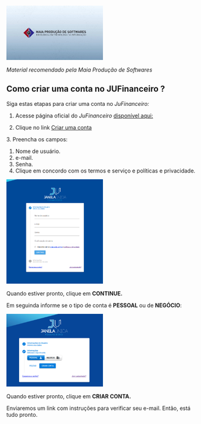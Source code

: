 <div>

<img src="./imagens/maia.jpg" width="50%"/>

<i>Material recomendado pela Maia Produção de Softwares</i>
</div>

## Como criar uma conta no JUFinanceiro ?

Siga estas etapas para criar uma conta no _JuFinanceiro:_
 
1.  Acesse página oficial do _JuFinanceiro_ [disponível aqui:](https://financeiro.homolog.janelaunica.com.br/#/login)

 
2. Clique no link [Criar uma conta](https://financeiro.homolog.janelaunica.com.br/#/registro)


<p>3. Preencha os campos:</p>

1. Nome de usuário.
2. e-mail. 
3. Senha. 
4. Clique em concordo com os termos e serviço e políticas e privacidade. 

<img src="./imagens/criar_conta.png" width="50%"/>

Quando estiver pronto, clique em **CONTINUE.**<br>

Em seguinda informe se o tipo de conta é **PESSOAL** ou de **NEGÓCIO**:

<img src="./imagens/tipodecontapng.png" alt="tipo de conta" width="50%"/>

Quando estiver pronto, clique em **CRIAR CONTA.**<br>

Enviaremos um link com instruções para verificar seu e-mail. Então, está tudo pronto.


